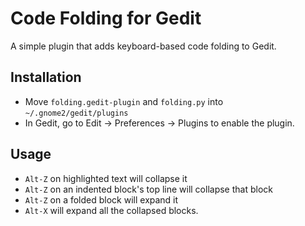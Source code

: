 Code Folding for Gedit
========================

A simple plugin that adds keyboard-based code folding to Gedit.

Installation
--------------

- Move `folding.gedit-plugin` and `folding.py` into `~/.gnome2/gedit/plugins`
- In Gedit, go to Edit &rarr; Preferences &rarr; Plugins to enable the plugin.

Usage
--------

- `Alt-Z` on highlighted text will collapse it
- `Alt-Z` on an indented block's top line will collapse that block
- `Alt-Z` on a folded block will expand it 
- `Alt-X` will expand all the collapsed blocks.

